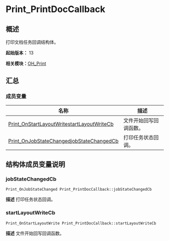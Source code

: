 # Print_PrintDocCallback


## 概述

打印文档任务回调结构体。

**起始版本：** 13

**相关模块：**[OH_Print](_o_h___print.md)


## 汇总


### 成员变量

| 名称 | 描述 | 
| -------- | -------- |
| [Print_OnStartLayoutWrite](_o_h___print.md#print_onstartlayoutwrite)[startLayoutWriteCb](#startlayoutwritecb) | 文件开始回写回调函数。  | 
| [Print_OnJobStateChanged](_o_h___print.md#print_onjobstatechanged)[jobStateChangedCb](#jobstatechangedcb) | 打印任务状态回调。  | 


## 结构体成员变量说明


### jobStateChangedCb

```
Print_OnJobStateChanged Print_PrintDocCallback::jobStateChangedCb
```
**描述**
打印任务状态回调。


### startLayoutWriteCb

```
Print_OnStartLayoutWrite Print_PrintDocCallback::startLayoutWriteCb
```
**描述**
文件开始回写回调函数。
